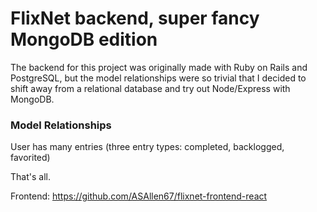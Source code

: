 # FlixNet backend, super fancy MongoDB edition
The backend for this project was originally made with Ruby on Rails and PostgreSQL, but the model relationships were so trivial that I decided to shift away from a relational database and try out Node/Express with MongoDB.


### Model Relationships
User has many entries (three entry types: completed, backlogged, favorited)

That's all.

Frontend: https://github.com/ASAllen67/flixnet-frontend-react
